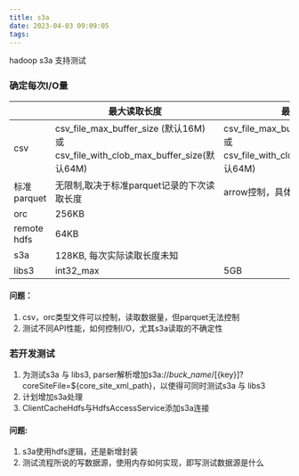 ```yaml
---
title: s3a
date: 2023-04-03 09:09:05
tags:
---
```


hadoop s3a 支持测试

<!-- more -->

### 确定每次I/O量

|  | 最大读取长度 | 最大写长度 |
| --- | --- | --- |
| csv | csv_file_max_buffer_size (默认16M) 或<br>csv_file_with_clob_max_buffer_size(默认64M) | csv_file_max_buffer_size (默认16M) 或<br>csv_file_with_clob_max_buffer_size(默认64M) |
| 标准parquet | 无限制,取决于标准parquet记录的下次读取长度| arrow控制，具体不知 |
| orc | 256KB |  |
| remote hdfs | 64KB |
| s3a | 128KB, 每次实际读取长度未知 | |
| libs3 | int32_max | 5GB |

#### 问题：
1. csv，orc类型文件可以控制，读取数据量，但parquet无法控制
2. 测试不同API性能，如何控制I/O，尤其s3a读取的不确定性


### 若开发测试
1. 为测试s3a 与 libs3, parser解析增加s3a://${buck\_name}/[${key}]?coreSiteFile=${core_site_xml_path}，以使得可同时测试s3a 与 libs3
2. 计划增加s3a处理
3. ClientCacheHdfs与HdfsAccessService添加s3a连接

#### 问题:
1. s3a使用hdfs逻辑，还是新增封装
2. 测试流程所说的写数据源，使用内存如何实现，即写测试数据源是什么

